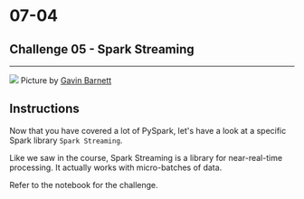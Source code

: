 # 07-04

## Challenge 05 - Spark Streaming
---
![](https://images.unsplash.com/photo-1531254003608-7197414b0154?ixlib=rb-1.2.1&ixid=eyJhcHBfaWQiOjEyMDd9&auto=format&fit=crop&w=1350&q=80)
Picture by [Gavin Barnett](https://unsplash.com/photos/SPgm3N9AjcA)

## Instructions

Now that you have covered a lot of PySpark, let's have a look at a specific Spark library `Spark Streaming`.

Like we saw in the course, Spark Streaming is a library for near-real-time processing. It actually works with micro-batches of data.

Refer to the notebook for the challenge.
